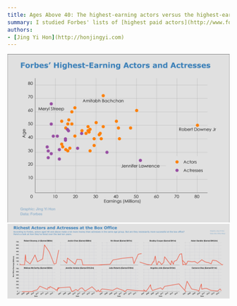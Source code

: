 ```yaml
---
title: Ages Above 40: The highest-earning actors versus the highest-earning actresses
summary: I studied Forbes' lists of [highest paid actors](http://www.forbes.com/forbes/welcome/) and [highest paid actresses](http://www.forbes.com/pictures/fimi45gfmkm/the-worlds-highest-paid/#5e9fb7931a2e), to see how many older artistes there are on each list. As it turns out, the top five highest paid men are all above the age of 40. (In fact, the top 13 male earners are above the age of 40.) Compare these results with the women's list. The highest earning woman above the age of 40 is Melissa McCarthy in third place, behind Jennifer Lawrence and Scarlett Johansson. The combined income of the top five earning women above the age of 40 made a paltry $81.5m, compared with the men's $259.5m. The first chart shows how much these top earners make according to gender, age and income, while the second compares the box office earnings and results of the top five earning actors and actresses above the age of 40.
authors:
- [Jing Yi Hon](http://honjingyi.com)
---
```


![rich_actors](movie_stars_distribution_illustrators.png)
![rich_actors_at_the_box_office](ten_actors_illustrator.png)

